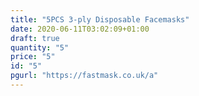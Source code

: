 ```yaml
---
title: "5PCS 3-ply Disposable Facemasks"
date: 2020-06-11T03:02:09+01:00
draft: true
quantity: "5"
price: "5"
id: "5"
pgurl: "https://fastmask.co.uk/a"
---
```

